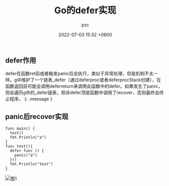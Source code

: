 ﻿---
layout: post
author: pzc
title: Go的defer实现
tags: [Go]
date: 2022-07-03 15:32 +0800
toc:  true
---

## defer作用

defer在函数ret前或者触发panic后会执行，类似于异常处理，但是机制不太一样。g中维护了一个链表_defer（通过deferproc或者deferprocStack创建），在函数返回前可能会调用deferreturn来调用此函数中的defer。如果发生了panic，则会遍历g中的_defer链表，除非defer顶层函数中调用了recover，否则最终会终止程序。
{: .message }

## panic后recover实现

    func main() {
      test()
      fmt.Println("a")
    }
    func test(){
      defer func () {
        panic("a")
      }()
      fmt.Println("test")
    }

![图1](![](https://raw.githubusercontent.com/1053226965/blog/main/imagesSnipaste_2022-07-03_17-41-01.png))
